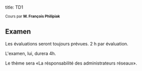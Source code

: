 title: TD1

<small>Cours par **M. François Philipiak**</small>

## Examen

Les évaluations seront toujours prévues. 2 h par évaluation. 

L'examen, lui, durera 4h. 

Le thème sera «La résponsabilité des administrateurs réseaux». 

